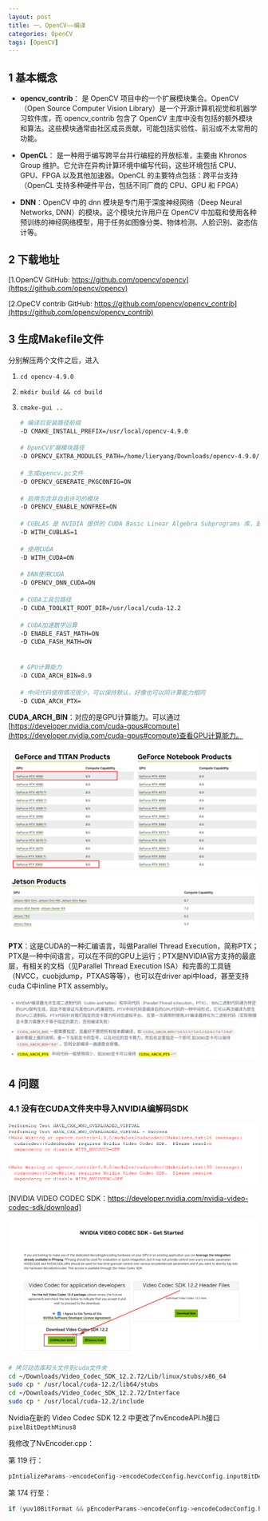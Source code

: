 ```yaml
---
layout: post
title: 一、OpenCV——编译
categories: OpenCV
tags: [OpenCV]
---
```


## 1 基本概念

- **opencv_contrib**： 是 OpenCV 项目中的一个扩展模块集合。OpenCV（Open Source Computer Vision Library）是一个开源计算机视觉和机器学习软件库，而 opencv_contrib 包含了 OpenCV 主库中没有包括的额外模块和算法。这些模块通常由社区成员贡献，可能包括实验性、前沿或不太常用的功能。


- **OpenCL**： 是一种用于编写跨平台并行编程的开放标准，主要由 Khronos Group 维护。它允许在异构计算环境中编写代码，这些环境包括 CPU、GPU、FPGA 以及其他加速器。OpenCL 的主要特点包括：跨平台支持（OpenCL 支持多种硬件平台，包括不同厂商的 CPU、GPU 和 FPGA）

- **DNN**：OpenCV 中的 dnn 模块是专门用于深度神经网络（Deep Neural Networks, DNN）的模块。这个模块允许用户在 OpenCV 中加载和使用各种预训练的神经网络模型，用于任务如图像分类、物体检测、人脸识别、姿态估计等。

## 2 下载地址

[1.OpenCV GitHub: https://github.com/opencv/opencv](https://github.com/opencv/opencv)

[2.OpeCV contrib GitHub: https://github.com/opencv/opencv_contrib](https://github.com/opencv/opencv_contrib)

## 3 生成Makefile文件

分别解压两个文件之后，进入 

1. `cd opencv-4.9.0`

2. `mkdir build && cd build`

3. `cmake-gui ..`

    ```sh
    # 编译后安装路径前缀
    -D CMAKE_INSTALL_PREFIX=/usr/local/opencv-4.9.0 

    # OpenCV扩展模块路径
    -D OPENCV_EXTRA_MODULES_PATH=/home/lieryang/Downloads/opencv-4.9.0/opencv_contrib-4.9.0/modules

    # 生成opencv.pc文件
    -D OPENCV_GENERATE_PKGCONFIG=ON

    # 启用包含非自由许可的模块
    -D OPENCV_ENABLE_NONFREE=ON

    # CUBLAS 是 NVIDIA 提供的 CUDA Basic Linear Algebra Subprograms 库，是一个用于在 NVIDIA GPU 上加速执行基本线性代数运算的高性能库。
    -D WITH_CUBLAS=1

    # 使用CUDA
    -D WITH_CUDA=ON

    # DNN使用CUDA
    -D OPENCV_DNN_CUDA=ON
    
    # CUDA工具包路径
    -D CUDA_TOOLKIT_ROOT_DIR=/usr/local/cuda-12.2

    # CUDA加速数学运算
    -D ENABLE_FAST_MATH=ON
    -D CUDA_FASH_MATH=ON
    

    # GPU计算能力
    -D CUDA_ARCH_BIN=8.9

    # 中间代码使用情况很少，可以保持默认，好像也可以同计算能力相同
    -D CUDA_ARCH_PTX=


    ```

**CUDA_ARCH_BIN**：对应的是GPU计算能力。可以通过[https://developer.nvidia.com/cuda-gpus#compute](https://developer.nvidia.com/cuda-gpus#compute)查看GPU计算能力。

![alt text](image-1.png)

![alt text](image.png)

**PTX**：这是CUDA的一种汇编语言，叫做Parallel Thread Execution，简称PTX；PTX是一种中间语言，可以在不同的GPU上运行；PTX是NVIDIA官方支持的最底层，有相关的文档（见Parallel Thread Execution ISA）和完善的工具链（NVCC，cuobjdump，PTXAS等等），也可以在driver api中load，甚至支持cuda C中inline PTX assembly。

![alt text](image-2.png)

## 4 问题

### 4.1 没有在CUDA文件夹中导入NVIDIA编解码SDK

![alt text](image-3.png)

[NVIDIA VIDEO CODEC SDK：https://developer.nvidia.com/nvidia-video-codec-sdk/download]

![alt text](image-4.png)

```sh
# 拷贝动态库和头文件到cuda文件夹
cd ~/Downloads/Video_Codec_SDK_12.2.72/Lib/linux/stubs/x86_64
sudo cp * /usr/local/cuda-12.2/lib64/stubs
cd ~/Downloads/Video_Codec_SDK_12.2.72/Interface
sudo cp * /usr/local/cuda-12.2/include
```

Nvidia在新的 Video Codec SDK 12.2 中更改了nvEncodeAPI.h接口 `pixelBitDepthMinus8`

我修改了NvEncoder.cpp：

第 119 行：

```c
pIntializeParams->encodeConfig->encodeCodecConfig.hevcConfig.inputBitDepth  = pIntializeParams->encodeConfig->encodeCodecConfig.hevcConfig.outputBitDepth = (m_eBufferFormat == NV_ENC_BUFFER_FORMAT_YUV420_10BIT || m_eBufferFormat == NV_ENC_BUFFER_FORMAT_YUV444_10BIT) ? NV_ENC_BIT_DEPTH_10 : NV_ENC_BIT_DEPTH_8;
```

第 174 行至：

```c
if (yuv10BitFormat && pEncoderParams->encodeConfig->encodeCodecConfig.hevcConfig.outputBitDepth != NV_ENC_BIT_DEPTH_10)
```
